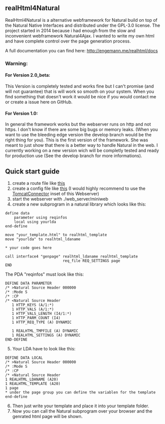 ## realHtml4Natural
RealHtml4Natural is a alternative webframework for Natural build on top of the Natural Native Interfaces and distributed under the GPL-3.0 license.
The project started in 2014 because i had enough from the slow and inconvenient webframework Natural4Ajax. I wanted to write my own html and have complete control over the page generation process.

A full documentation you can find here: http://engemann.me/realhtml/docs


### Warning:
#### For Version 2.0_beta:
This Version is completely tested and works fine but I can't promise (and will not guarantee) that is will work so smooth on your system. When you find something that doesn't work it would be nice if you would contact me or create a issue here on GitHub. 

#### For Version 1.0:
In general the framework works but the webserver runs on http and not https. I don't know if there are some big bugs or memory leaks. (When you want to use the bleeding edge version the develop branch would be the right thing for you).
This is the first version of the framework. She was meant to just show that there is a better way to handle Natural in the web. I currently working on a new version wich will be completly tested and ready for production use (See the develop branch for more informations).

## Quick start guide

1. create a route file like [this](web_server/routes.xml)
2. create a config file like [this](web_server/config.xml)
(I would highly recommend to use the [TomcatConnector](https://github.com/audacity363/realHTML_TomcatConnector) inset of this Webserver)
3. start the webserver with ./web_server/miniweb
4. create a new subprogram in a natural library which looks like this:
``` natural
define data
    parameter using reqinfos
    local using yourlda
end-define

move "your_template.html" to realhtml_template
move "yourlda" to realhtml_ldaname

* your code goes here

call interface4 "genpage" realhtml_ldaname realhtml_template 
                          req_file REQ_SETTINGS page 
END
```

The PDA "reqinfos" must look like this:
```
DEFINE DATA PARAMETER
/* >Natural Source Header 000000
/* :Mode S
/* :CP
/* <Natural Source Header
   1 HTTP_KEYS (A/1:*)
   1 HTTP_VALS (A/1:*)
   1 HTTP_VALS_LENGTH (I4/1:*)
   1 HTTP_PARM_COUNT (I4)
   1 HTTP_REQ_TYPE (A) DYNAMIC

   1 REALHTML_TMPFILE (A) DYNAMIC
   1 REALHTML_SETTINGS (A) DYNAMIC
END-DEFINE

```
5. Your LDA have to look like this:
```
DEFINE DATA LOCAL
/* >Natural Source Header 000000
/* :Mode S
/* :CP
/* <Natural Source Header
1 REALHTML_LDANAME (A20)
1 REALHTML_TEMPLATE (A20)
1 page
* under the page group you can define the variablen for the template
end-define
```
6. Then just write your template and place it into your template folder. 
7. Now you can call the Natural subprogram over your browser and the genrated html page will be shown.
